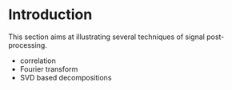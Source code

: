 # Introduction

This section aims at illustrating several techniques of signal post-processing.

- correlation
- Fourier transform
- SVD based decompositions
